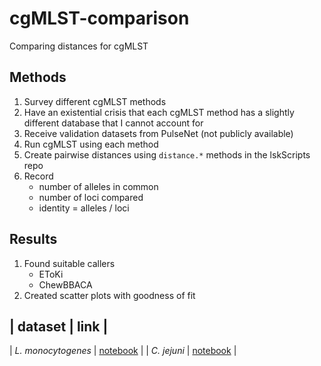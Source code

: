 # cgMLST-comparison

Comparing distances for cgMLST

## Methods

1. Survey different cgMLST methods
2. Have an existential crisis that each cgMLST method has a slightly different database that I cannot account for
3. Receive validation datasets from PulseNet (not publicly available)
3. Run cgMLST using each method
4. Create pairwise distances using `distance.*` methods in the lskScripts repo
5. Record
   * number of alleles in common
   * number of loci compared
   * identity = alleles / loci

## Results

1. Found suitable callers
   * EToKi
   * ChewBBACA
2. Created scatter plots with goodness of fit

| dataset | link |
------------------
| _L. monocytogenes_ | [notebook](lmo/lmo.ipynb) |
| _C. jejuni_ | [notebook](campy/campy.ipynb) |
